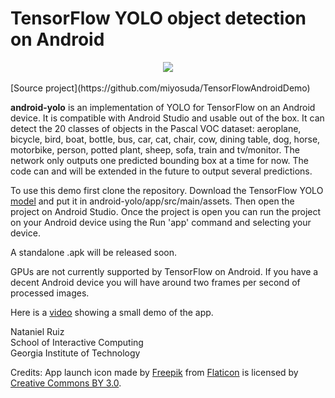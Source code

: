 # TensorFlow YOLO object detection on Android
<div align="center">
  <img src="http://i.imgur.com/hskdvoi.png"><br><br>
</div>
[Source project](https://github.com/miyosuda/TensorFlowAndroidDemo)

**android-yolo** is an implementation of YOLO for TensorFlow on an Android device. It is compatible with Android Studio and usable out of the box. It can detect the 20 classes of objects in the Pascal VOC dataset: aeroplane, bicycle, bird, boat, bottle, bus, car, cat, chair, cow, dining table, dog, horse, motorbike, person, potted plant, sheep, sofa, train and tv/monitor. The network only outputs one predicted bounding box at a time for now. The code can and will be extended in the future to output several predictions.

To use this demo first clone the repository. Download the TensorFlow YOLO [model](https://drive.google.com/file/d/0B2fFW2t9-qW3MVJlQ29LRzlLT2c/view?usp=sharing) and put it in android-yolo/app/src/main/assets. Then open the project on Android Studio. Once the project is open you can run the project on your Android device using the Run 'app' command and selecting your device.

A standalone .apk will be released soon.

GPUs are not currently supported by TensorFlow on Android. If you have a decent Android device you will have around two frames per second of processed images. 

Here is a [video](http://youtu.be/EhMrf4G5Wf0) showing a small demo of the app.

Nataniel Ruiz  
School of Interactive Computing  
Georgia Institute of Technology  

Credits:
App launch icon made by [Freepik](http://www.freepik.com) from [Flaticon](http://www.flaticon.com) is licensed by [Creative Commons BY 3.0](http://creativecommons.org/licenses/by/3.0/).
